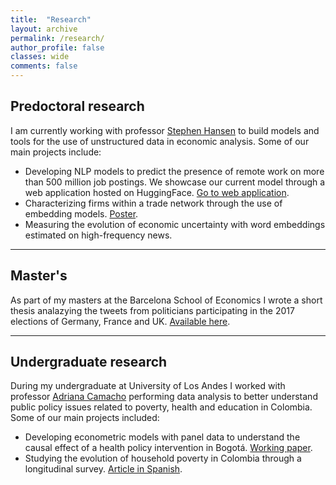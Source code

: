 ```yaml
---
title:  "Research"
layout: archive
permalink: /research/
author_profile: false
classes: wide
comments: false
---
```


## Predoctoral research

I am currently working with professor [Stephen Hansen](https://sekhansen.github.io/) to build models and tools for the use of unstructured data in economic analysis. Some of our main projects include:

- Developing  NLP models to predict the presence of remote work on more than 500 million job postings. We showcase our current model through a web application hosted on HuggingFace. [Go to web application](https://huggingface.co/spaces/yabramuvdi/wfh-app-v2).
- Characterizing firms within a trade network through the use of embedding models. [Poster](https://yabramuvdi.github.io/files/YM_cesifo_poster.pdf).
- Measuring the evolution of economic uncertainty with word embeddings estimated on high-frequency news.

------

## Master's

As part of my masters at the Barcelona School of Economics I wrote a short thesis analazying the tweets from politicians participating in the 2017 elections of Germany, France and UK. [Available here](https://yabramuvdi.github.io/files/Master_Thesis.pdf).

------

## Undergraduate research

During my undergraduate at University of Los Andes I worked with professor [Adriana Camacho](https://economia.uniandes.edu.co/camacho) performing data analysis to better understand public policy issues related to poverty, health and education in Colombia. Some of our main projects included:

- Developing econometric models with panel data to understand the causal effect of a health policy intervention in Bogotá. [Working paper](https://sistemas.colmex.mx/Reportes/LACEALAMES/LACEA-LAMES2019_paper_661.pdf).
- Studying the evolution of household poverty in Colombia through a longitudinal survey. [Article in Spanish](https://encuestalongitudinal.uniandes.edu.co/es/publicaciones/colombia-en-movimiento/2017).
